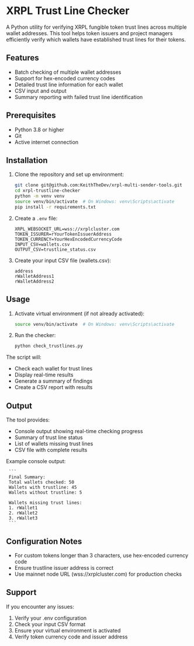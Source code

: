 # XRPL Trust Line Checker

A Python utility for verifying XRPL fungible token trust lines across multiple wallet addresses. This tool helps token issuers and project managers efficiently verify which wallets have established trust lines for their tokens.

## Features

- Batch checking of multiple wallet addresses
- Support for hex-encoded currency codes
- Detailed trust line information for each wallet
- CSV input and output
- Summary reporting with failed trust line identification

## Prerequisites

- Python 3.8 or higher
- Git
- Active internet connection

## Installation

1. Clone the repository and set up environment:

    ```bash
    git clone git@github.com:KeithTheDev/xrpl-multi-sender-tools.git
    cd xrpl-trustline-checker
    python -m venv venv
    source venv/bin/activate  # On Windows: venv\Scripts\activate
    pip install -r requirements.txt
    ```

2. Create a `.env` file: 

    ```env
    XRPL_WEBSOCKET_URL=wss://xrplcluster.com
    TOKEN_ISSURER=rYourTokenIssuerAddress
    TOKEN_CURRENCY=YourHexEncodedCurrencyCode
    INPUT_CSV=wallets.csv
    OUTPUT_CSV=trustline_status.csv
    ```
3. Create your input CSV file (wallets.csv):

    ```csv
    address
    rWalletAddress1
    rWalletAddress2
    ```

## Usage

1. Activate virtual environment (if not already activated):

    ```bash
    source venv/bin/activate  # On Windows: venv\Scripts\activate
    ```
2. Run the checker:

    ```bash
    python check_trustlines.py
    ```

The script will:

- Check each wallet for trust lines
- Display real-time results
- Generate a summary of findings
- Create a CSV report with results

## Output

The tool provides:

- Console output showing real-time checking progress
- Summary of trust line status
- List of wallets missing trust lines
- CSV file with complete results

Example console output:
    
     ```
     Final Summary:
     Total wallets checked: 50
     Wallets with trustline: 45
     Wallets without trustline: 5
     
     Wallets missing trust lines:
     1. rWallet1
     2. rWallet2
     3. rWallet3
     ```

## Configuration Notes

- For custom tokens longer than 3 characters, use hex-encoded currency code
- Ensure trustline issuer address is correct
- Use mainnet node URL (wss://xrplcluster.com) for production checks

## Support

If you encounter any issues:

1. Verify your .env configuration
2. Check your input CSV format
3. Ensure your virtual environment is activated
4. Verify token currency code and issuer address